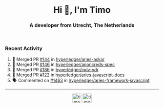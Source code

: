 <h1 align="center">Hi 👋, I'm Timo</h1>
<h3 align="center">A developer from Utrecht, The Netherlands</h3>
<br/>
<!-- https://github.com/rahuldkjain/github-profile-readme-generator --!>

<!--  <p align="left"><img src="https://github-readme-stats.vercel.app/api?username=timoglastra&show_icons=true&count_private=true&" alt="timoglastra" /></p> --!>

<!--
Github language stats
<p align="left"><img src="https://github-readme-stats.vercel.app/api/top-langs/?username=timoglastra&layout=compact" alt="timoglastra" /><p>
-->

<!-- Codestats language stats -->
<!-- <p align="left"><img src="https://codestats-readme.vercel.app/api/top-langs/?username=timoglastra&layout=compact&language_count=12" alt="timoglastra" /><p>    --!>
  
<h3>Recent Activity</h3>

<!--START_SECTION:activity-->
1. 🎉 Merged PR [#144](https://github.com/hyperledger/aries-askar/pull/144) in [hyperledger/aries-askar](https://github.com/hyperledger/aries-askar)
2. 🎉 Merged PR [#146](https://github.com/hyperledger/anoncreds-spec/pull/146) in [hyperledger/anoncreds-spec](https://github.com/hyperledger/anoncreds-spec)
3. 🎉 Merged PR [#186](https://github.com/hyperledger/indy-vdr/pull/186) in [hyperledger/indy-vdr](https://github.com/hyperledger/indy-vdr)
4. 🎉 Merged PR [#122](https://github.com/hyperledger/aries-javascript-docs/pull/122) in [hyperledger/aries-javascript-docs](https://github.com/hyperledger/aries-javascript-docs)
5. 🗣 Commented on [#1463](https://github.com/hyperledger/aries-framework-javascript/issues/1463) in [hyperledger/aries-framework-javascript](https://github.com/hyperledger/aries-framework-javascript)
<!--END_SECTION:activity-->

---

<p align="center">
<a href="https://twitter.com/timoglastra" target="blank"><img align="center" src="https://cdn.jsdelivr.net/npm/simple-icons@3.0.1/icons/twitter.svg" alt="timoglastra" height="30" width="30" /></a>
<a href="https://linkedin.com/in/timoglastra" target="blank"><img align="center" src="https://cdn.jsdelivr.net/npm/simple-icons@3.0.1/icons/linkedin.svg" alt="timoglastra" height="30" width="30" /></a>
</p>



